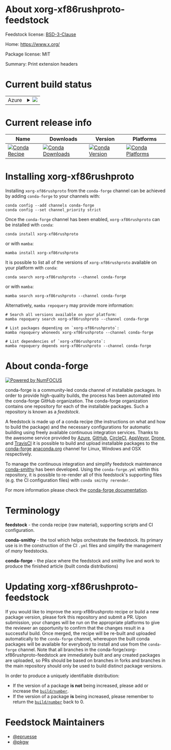 About xorg-xf86rushproto-feedstock
==================================

Feedstock license: [BSD-3-Clause](https://github.com/conda-forge/xorg-xf86rushproto-feedstock/blob/main/LICENSE.txt)

Home: https://www.x.org/

Package license: MIT

Summary: Print extension headers

Current build status
====================


<table>
    
  <tr>
    <td>Azure</td>
    <td>
      <details>
        <summary>
          <a href="https://dev.azure.com/conda-forge/feedstock-builds/_build/latest?definitionId=2217&branchName=main">
            <img src="https://dev.azure.com/conda-forge/feedstock-builds/_apis/build/status/xorg-xf86rushproto-feedstock?branchName=main">
          </a>
        </summary>
        <table>
          <thead><tr><th>Variant</th><th>Status</th></tr></thead>
          <tbody><tr>
              <td>linux_64</td>
              <td>
                <a href="https://dev.azure.com/conda-forge/feedstock-builds/_build/latest?definitionId=2217&branchName=main">
                  <img src="https://dev.azure.com/conda-forge/feedstock-builds/_apis/build/status/xorg-xf86rushproto-feedstock?branchName=main&jobName=linux&configuration=linux%20linux_64_" alt="variant">
                </a>
              </td>
            </tr><tr>
              <td>osx_64</td>
              <td>
                <a href="https://dev.azure.com/conda-forge/feedstock-builds/_build/latest?definitionId=2217&branchName=main">
                  <img src="https://dev.azure.com/conda-forge/feedstock-builds/_apis/build/status/xorg-xf86rushproto-feedstock?branchName=main&jobName=osx&configuration=osx%20osx_64_" alt="variant">
                </a>
              </td>
            </tr><tr>
              <td>win_64</td>
              <td>
                <a href="https://dev.azure.com/conda-forge/feedstock-builds/_build/latest?definitionId=2217&branchName=main">
                  <img src="https://dev.azure.com/conda-forge/feedstock-builds/_apis/build/status/xorg-xf86rushproto-feedstock?branchName=main&jobName=win&configuration=win%20win_64_" alt="variant">
                </a>
              </td>
            </tr>
          </tbody>
        </table>
      </details>
    </td>
  </tr>
</table>

Current release info
====================

| Name | Downloads | Version | Platforms |
| --- | --- | --- | --- |
| [![Conda Recipe](https://img.shields.io/badge/recipe-xorg--xf86rushproto-green.svg)](https://anaconda.org/conda-forge/xorg-xf86rushproto) | [![Conda Downloads](https://img.shields.io/conda/dn/conda-forge/xorg-xf86rushproto.svg)](https://anaconda.org/conda-forge/xorg-xf86rushproto) | [![Conda Version](https://img.shields.io/conda/vn/conda-forge/xorg-xf86rushproto.svg)](https://anaconda.org/conda-forge/xorg-xf86rushproto) | [![Conda Platforms](https://img.shields.io/conda/pn/conda-forge/xorg-xf86rushproto.svg)](https://anaconda.org/conda-forge/xorg-xf86rushproto) |

Installing xorg-xf86rushproto
=============================

Installing `xorg-xf86rushproto` from the `conda-forge` channel can be achieved by adding `conda-forge` to your channels with:

```
conda config --add channels conda-forge
conda config --set channel_priority strict
```

Once the `conda-forge` channel has been enabled, `xorg-xf86rushproto` can be installed with `conda`:

```
conda install xorg-xf86rushproto
```

or with `mamba`:

```
mamba install xorg-xf86rushproto
```

It is possible to list all of the versions of `xorg-xf86rushproto` available on your platform with `conda`:

```
conda search xorg-xf86rushproto --channel conda-forge
```

or with `mamba`:

```
mamba search xorg-xf86rushproto --channel conda-forge
```

Alternatively, `mamba repoquery` may provide more information:

```
# Search all versions available on your platform:
mamba repoquery search xorg-xf86rushproto --channel conda-forge

# List packages depending on `xorg-xf86rushproto`:
mamba repoquery whoneeds xorg-xf86rushproto --channel conda-forge

# List dependencies of `xorg-xf86rushproto`:
mamba repoquery depends xorg-xf86rushproto --channel conda-forge
```


About conda-forge
=================

[![Powered by
NumFOCUS](https://img.shields.io/badge/powered%20by-NumFOCUS-orange.svg?style=flat&colorA=E1523D&colorB=007D8A)](https://numfocus.org)

conda-forge is a community-led conda channel of installable packages.
In order to provide high-quality builds, the process has been automated into the
conda-forge GitHub organization. The conda-forge organization contains one repository
for each of the installable packages. Such a repository is known as a *feedstock*.

A feedstock is made up of a conda recipe (the instructions on what and how to build
the package) and the necessary configurations for automatic building using freely
available continuous integration services. Thanks to the awesome service provided by
[Azure](https://azure.microsoft.com/en-us/services/devops/), [GitHub](https://github.com/),
[CircleCI](https://circleci.com/), [AppVeyor](https://www.appveyor.com/),
[Drone](https://cloud.drone.io/welcome), and [TravisCI](https://travis-ci.com/)
it is possible to build and upload installable packages to the
[conda-forge](https://anaconda.org/conda-forge) [anaconda.org](https://anaconda.org/)
channel for Linux, Windows and OSX respectively.

To manage the continuous integration and simplify feedstock maintenance
[conda-smithy](https://github.com/conda-forge/conda-smithy) has been developed.
Using the ``conda-forge.yml`` within this repository, it is possible to re-render all of
this feedstock's supporting files (e.g. the CI configuration files) with ``conda smithy rerender``.

For more information please check the [conda-forge documentation](https://conda-forge.org/docs/).

Terminology
===========

**feedstock** - the conda recipe (raw material), supporting scripts and CI configuration.

**conda-smithy** - the tool which helps orchestrate the feedstock.
                   Its primary use is in the construction of the CI ``.yml`` files
                   and simplify the management of *many* feedstocks.

**conda-forge** - the place where the feedstock and smithy live and work to
                  produce the finished article (built conda distributions)


Updating xorg-xf86rushproto-feedstock
=====================================

If you would like to improve the xorg-xf86rushproto recipe or build a new
package version, please fork this repository and submit a PR. Upon submission,
your changes will be run on the appropriate platforms to give the reviewer an
opportunity to confirm that the changes result in a successful build. Once
merged, the recipe will be re-built and uploaded automatically to the
`conda-forge` channel, whereupon the built conda packages will be available for
everybody to install and use from the `conda-forge` channel.
Note that all branches in the conda-forge/xorg-xf86rushproto-feedstock are
immediately built and any created packages are uploaded, so PRs should be based
on branches in forks and branches in the main repository should only be used to
build distinct package versions.

In order to produce a uniquely identifiable distribution:
 * If the version of a package **is not** being increased, please add or increase
   the [``build/number``](https://docs.conda.io/projects/conda-build/en/latest/resources/define-metadata.html#build-number-and-string).
 * If the version of a package **is** being increased, please remember to return
   the [``build/number``](https://docs.conda.io/projects/conda-build/en/latest/resources/define-metadata.html#build-number-and-string)
   back to 0.

Feedstock Maintainers
=====================

* [@epruesse](https://github.com/epruesse/)
* [@pkgw](https://github.com/pkgw/)

